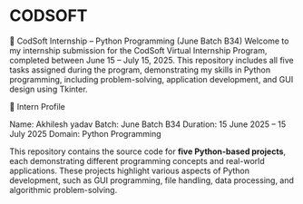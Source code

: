 # CODSOFT
🌟 CodSoft Internship – Python Programming (June Batch B34)
Welcome to my internship submission for the CodSoft Virtual Internship Program, completed between June 15 – July 15, 2025.
This repository includes all five tasks assigned during the program, demonstrating my skills in Python programming, including problem-solving, application development, and GUI design using Tkinter.

👤 Intern Profile

Name: Akhilesh yadav
Batch: June Batch B34
Duration: 15 June 2025 – 15 July 2025
Domain: Python Programming

This repository contains the source code for **five Python-based projects**, each demonstrating different programming concepts and real-world applications. These projects highlight various aspects of Python development, such as GUI programming, file handling, data processing, and algorithmic problem-solving.
